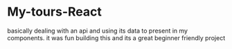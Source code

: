 # My-tours-React
basically dealing with an api and using its data to present in my components. it was fun building this and its a great beginner friendly project

